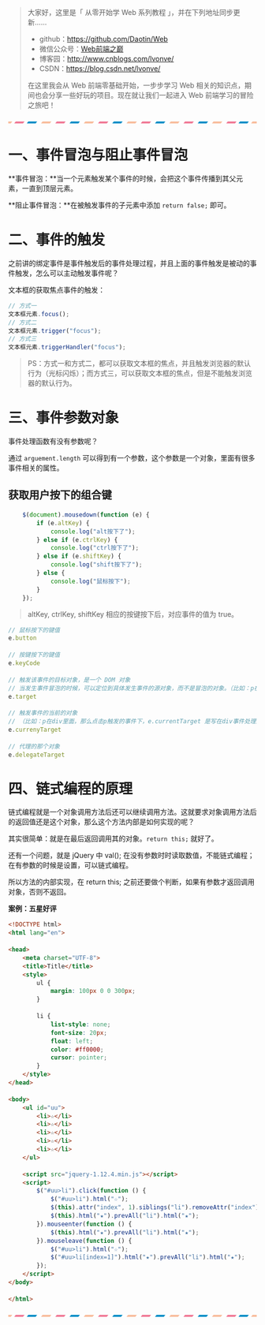 >大家好，这里是「 从零开始学 Web 系列教程 」，并在下列地址同步更新......
>
> - github：https://github.com/Daotin/Web
> - 微信公众号：[Web前端之巅](https://github.com/Daotin/pic/raw/master/wx.jpg)
> - 博客园：http://www.cnblogs.com/lvonve/
> - CSDN：https://blog.csdn.net/lvonve/
>
> 在这里我会从 Web 前端零基础开始，一步步学习 Web 相关的知识点，期间也会分享一些好玩的项目。现在就让我们一起进入 Web 前端学习的冒险之旅吧！

![](https://github.com/Daotin/pic/raw/master/fgx.png)





# 一、事件冒泡与阻止事件冒泡

**事件冒泡：**当一个元素触发某个事件的时候，会把这个事件传播到其父元素，一直到顶层元素。



**阻止事件冒泡：**在被触发事件的子元素中添加 `return false;` 即可。





# 二、事件的触发

之前讲的绑定事件是事件触发后的事件处理过程，并且上面的事件触发是被动的事件触发，怎么可以主动触发事件呢？



文本框的获取焦点事件的触发：

```js
// 方式一
文本框元素.focus();
// 方式二
文本框元素.trigger("focus");
// 方式三
文本框元素.triggerHandler("focus");
```

>   PS：方式一和方式二，都可以获取文本框的焦点，并且触发浏览器的默认行为（光标闪烁）；而方式三，可以获取文本框的焦点，但是不能触发浏览器的默认行为。







# 三、事件参数对象

事件处理函数有没有参数呢？

通过 `arguement.length` 可以得到有一个参数，这个参数是一个对象，里面有很多事件相关的属性。

## 获取用户按下的组合键

```js
    $(document).mousedown(function (e) {
        if (e.altKey) {
            console.log("alt按下了");
        } else if (e.ctrlKey) {
            console.log("ctrl按下了");
        } else if (e.shiftKey) {
            console.log("shift按下了");
        } else {
            console.log("鼠标按下");
        }
    });
```

>   altKey, ctrlKey, shiftKey 相应的按键按下后，对应事件的值为 true。

```js
// 鼠标按下的键值
e.button

// 按键按下的键值
e.keyCode

// 触发该事件的目标对象，是一个 DOM 对象
// 当发生事件冒泡的时候，可以定位到具体发生事件的源对象，而不是冒泡的对象。（比如：p在div里面，那么点击p触发的事件下，e.target 是写在div事件处理函数里面的，此时 e.target 是p对象。）
e.target

// 触发事件的当前的对象
// （比如：p在div里面，那么点击p触发的事件下，e.currentTarget 是写在div事件处理函数里面的，此时 e.currentTarget 是div对象）
e.currenyTarget

// 代理的那个对象
e.delegateTarget
```





# 四、链式编程的原理

链式编程就是一个对象调用方法后还可以继续调用方法。这就要求对象调用方法后的返回值还是这个对象，那么这个方法内部是如何实现的呢？

其实很简单：就是在最后返回调用其的对象。`return this;`  就好了。

还有一个问题，就是 jQuery 中 val();  在没有参数时时读取数值，不能链式编程；在有参数的时候是设置，可以链式编程。

所以方法的内部实现，在 return this; 之前还要做个判断，如果有参数才返回调用对象，否则不返回。





**案例：五星好评**

```html
<!DOCTYPE html>
<html lang="en">

<head>
    <meta charset="UTF-8">
    <title>Title</title>
    <style>
        ul {
            margin: 100px 0 0 300px;
        }

        li {
            list-style: none;
            font-size: 20px;
            float: left;
            color: #ff0000;
            cursor: pointer;
        }
    </style>
</head>

<body>
    <ul id="uu">
        <li>☆</li>
        <li>☆</li>
        <li>☆</li>
        <li>☆</li>
        <li>☆</li>
    </ul>

    <script src="jquery-1.12.4.min.js"></script>
    <script>
        $("#uu>li").click(function () {
            $("#uu>li").html("☆");
            $(this).attr("index", 1).siblings("li").removeAttr("index");
            $(this).html("★").prevAll("li").html("★");
        }).mouseenter(function () {
            $(this).html("★").prevAll("li").html("★");
        }).mouseleave(function () {
            $("#uu>li").html("☆");
            $("#uu>li[index=1]").html("★").prevAll("li").html("★");
        });
    </script>
</body>

</html>
```



![](https://github.com/Daotin/pic/raw/master/fgx.png)